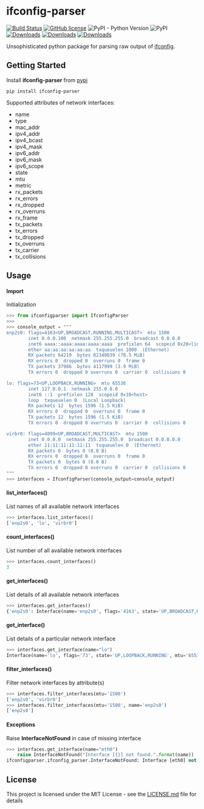 # ifconfig-parser

[![Build Status](https://travis-ci.org/KnightWhoSayNi/ifconfig-parser.svg?branch=master)](https://travis-ci.org/KnightWhoSayNi/ifconfig-parser) [![GitHub license](https://img.shields.io/github/license/Naereen/StrapDown.js.svg)](https://github.com/KnightWhoSayNi/ifconfig-parser/blob/master/LICENSE) ![PyPI - Python Version](https://img.shields.io/pypi/pyversions/ifconfig-parser) ![PyPI](https://img.shields.io/pypi/v/ifconfig-parser) [![Downloads](https://pepy.tech/badge/ifconfig-parser)](https://pepy.tech/project/ifconfig-parser) [![Downloads](https://pepy.tech/badge/ifconfig-parser/month)](https://pepy.tech/project/ifconfig-parser/month) [![Downloads](https://pepy.tech/badge/ifconfig-parser/week)](https://pepy.tech/project/ifconfig-parser/week) 

Unsophisticated python package for parsing raw output of [ifconfig](https://en.wikipedia.org/wiki/Ifconfig). 

## Getting Started

Install **ifconfig-parser** from [pypi](https://pypi.org/project/ifconfig-parser/)

```shell
pip install ifconfig-parser
```

Supported attributes of network interfaces:
- name
- type
- mac_addr
- ipv4_addr
- ipv4_bcast
- ipv4_mask
- ipv6_addr
- ipv6_mask
- ipv6_scope
- state
- mtu
- metric
- rx_packets
- rx_errors
- rx_dropped
- rx_overruns
- rx_frame
- tx_packets
- tx_errors
- tx_dropped
- tx_overruns
- tx_carrier
- tx_collisions

## Usage


#### Import

Initialization

```python
>>> from ifconfigparser import IfconfigParser
>>> 
>>> console_output = """
enp2s0: flags=4163<UP,BROADCAST,RUNNING,MULTICAST>  mtu 1500
        inet 0.0.0.100  netmask 255.255.255.0  broadcast 0.0.0.0
        inet6 aaaa::aaaa:aaaa:aaaa:aaaa  prefixlen 64  scopeid 0x20<link>
        ether aa:aa:aa:aa:aa:aa  txqueuelen 1000  (Ethernet)
        RX packets 64219  bytes 82340039 (78.5 MiB)
        RX errors 0  dropped 0  overruns 0  frame 0
        TX packets 37986  bytes 4117999 (3.9 MiB)
        TX errors 0  dropped 0 overruns 0  carrier 0  collisions 0

lo: flags=73<UP,LOOPBACK,RUNNING>  mtu 65536
        inet 127.0.0.1  netmask 255.0.0.0
        inet6 ::1  prefixlen 128  scopeid 0x10<host>
        loop  txqueuelen 0  (Local Loopback)
        RX packets 12  bytes 1596 (1.5 KiB)
        RX errors 0  dropped 0  overruns 0  frame 0
        TX packets 12  bytes 1596 (1.5 KiB)
        TX errors 0  dropped 0 overruns 0  carrier 0  collisions 0

virbr0: flags=4099<UP,BROADCAST,MULTICAST>  mtu 1500
        inet 0.0.0.0  netmask 255.255.255.0  broadcast 0.0.0.0.0
        ether 11:11:11:11:11:11  txqueuelen 0  (Ethernet)
        RX packets 0  bytes 0 (0.0 B)
        RX errors 0  dropped 0  overruns 0  frame 0
        TX packets 0  bytes 0 (0.0 B)
        TX errors 0  dropped 0 overruns 0  carrier 0  collisions 0
"""
>>> interfaces = IfconfigParser(console_output=console_output)
```

#### list_interfaces()

List names of all available network interfaces
```python
>>> interfaces.list_interfaces()
['enp2s0', 'lo', 'virbr0']
```

#### count_interfaces()

List number of all available network interfaces
```python
>>> interfaces.count_interfaces()
3
```

#### get_interfaces()

List details of all available network interfaces
```python
>>> interfaces.get_interfaces()
{'enp2s0': Interface(name='enp2s0', flags='4163', state='UP,BROADCAST,RUNNING,MULTICAST', mtu='1500', ipv4_addr='0.0.0.100', ipv4_mask='255.255.255.0', ipv4_bcast='0.0.0.0', ipv6_addr='aaaa::aaaa:aaaa:aaaa:aaaa', ipv6_mask='64', ipv6_scope='link', mac_addr='aa:aa:aa:aa:aa:aa', type='Ethernet', rx_packets='64219', rx_errors='0', rx_dropped='0', rx_overruns='0', rx_frame='0', tx_packets='37986', tx_errors='0', tx_dropped='0', tx_overruns='0', tx_carrier='0', tx_collisions='0', metric=None), 'lo': Interface(name='lo', flags='73', state='UP,LOOPBACK,RUNNING', mtu='65536', ipv4_addr='127.0.0.1', ipv4_mask='255.0.0.0', ipv4_bcast=None, ipv6_addr='::1', ipv6_mask='128', ipv6_scope='host', mac_addr=None, type='Local Loopback', rx_packets='12', rx_errors='0', rx_dropped='0', rx_overruns='0', rx_frame='0', tx_packets='12', tx_errors='0', tx_dropped='0', tx_overruns='0', tx_carrier='0', tx_collisions='0', metric=None), 'virbr0': Interface(name='virbr0', flags='4099', state='UP,BROADCAST,MULTICAST', mtu='1500', ipv4_addr='0.0.0.0', ipv4_mask='255.255.255.0', ipv4_bcast='0.0.0.0', mac_addr='11:11:11:11:11:11', type='Ethernet', rx_packets='0', rx_errors='0', rx_dropped='0', rx_overruns='0', rx_frame='0', tx_packets='0', tx_errors='0', tx_dropped='0', tx_overruns='0', tx_carrier='0', tx_collisions='0', ipv6_addr=None, ipv6_mask=None, ipv6_scope=None, metric=None)}
```

#### get_interface()

List details of a particular network interface
```python
>>> interfaces.get_interface(name="lo")
Interface(name='lo', flags='73', state='UP,LOOPBACK,RUNNING', mtu='65536', ipv4_addr='127.0.0.1', ipv4_mask='255.0.0.0', ipv4_bcast=None, ipv6_addr='::1', ipv6_mask='128', ipv6_scope='host', mac_addr=None, type='Local Loopback', rx_packets='12', rx_errors='0', rx_dropped='0', rx_overruns='0', rx_frame='0', tx_packets='12', tx_errors='0', tx_dropped='0', tx_overruns='0', tx_carrier='0', tx_collisions='0', metric=None)
```

#### filter_interfaces()

Filter network interfaces by attribute(s)
```python
>>> interfaces.filter_interfaces(mtu='1500')
['enp2s0', 'virbr0']
>>> interfaces.filter_interfaces(mtu='1500', name='enp2s0')
['enp2s0']
```

#### Exceptions 

Raise **InterfaceNotFound** in case of missing interface
```python
>>> interfaces.get_interface(name="eth0")
    raise InterfaceNotFound("Interface [{}] not found.".format(name))
ifconfigparser.ifconfig_parser.InterfaceNotFound: Interface [eth0] not found.
```


## License

This project is licensed under the MIT License - see the [LICENSE.md](LICENSE.md) file for details
